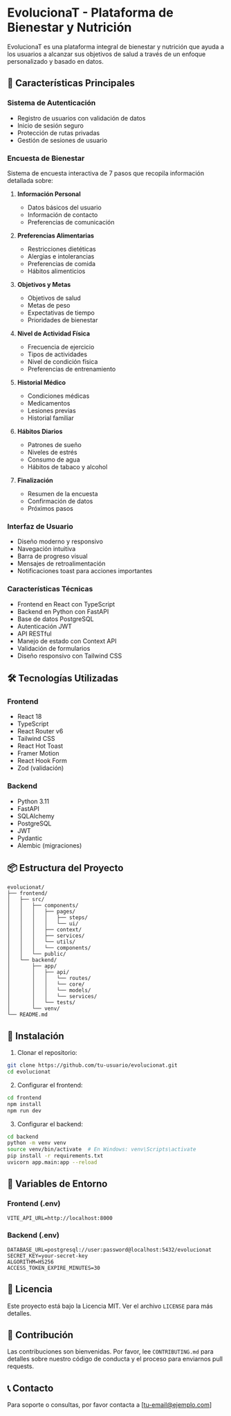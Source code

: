 # EvolucionaT - Plataforma de Bienestar y Nutrición

EvolucionaT es una plataforma integral de bienestar y nutrición que ayuda a los usuarios a alcanzar sus objetivos de salud a través de un enfoque personalizado y basado en datos.

## 🚀 Características Principales

### Sistema de Autenticación
- Registro de usuarios con validación de datos
- Inicio de sesión seguro
- Protección de rutas privadas
- Gestión de sesiones de usuario

### Encuesta de Bienestar
Sistema de encuesta interactiva de 7 pasos que recopila información detallada sobre:
1. **Información Personal**
   - Datos básicos del usuario
   - Información de contacto
   - Preferencias de comunicación

2. **Preferencias Alimentarias**
   - Restricciones dietéticas
   - Alergias e intolerancias
   - Preferencias de comida
   - Hábitos alimenticios

3. **Objetivos y Metas**
   - Objetivos de salud
   - Metas de peso
   - Expectativas de tiempo
   - Prioridades de bienestar

4. **Nivel de Actividad Física**
   - Frecuencia de ejercicio
   - Tipos de actividades
   - Nivel de condición física
   - Preferencias de entrenamiento

5. **Historial Médico**
   - Condiciones médicas
   - Medicamentos
   - Lesiones previas
   - Historial familiar

6. **Hábitos Diarios**
   - Patrones de sueño
   - Niveles de estrés
   - Consumo de agua
   - Hábitos de tabaco y alcohol

7. **Finalización**
   - Resumen de la encuesta
   - Confirmación de datos
   - Próximos pasos

### Interfaz de Usuario
- Diseño moderno y responsivo
- Navegación intuitiva
- Barra de progreso visual
- Mensajes de retroalimentación
- Notificaciones toast para acciones importantes

### Características Técnicas
- Frontend en React con TypeScript
- Backend en Python con FastAPI
- Base de datos PostgreSQL
- Autenticación JWT
- API RESTful
- Manejo de estado con Context API
- Validación de formularios
- Diseño responsivo con Tailwind CSS

## 🛠️ Tecnologías Utilizadas

### Frontend
- React 18
- TypeScript
- React Router v6
- Tailwind CSS
- React Hot Toast
- Framer Motion
- React Hook Form
- Zod (validación)

### Backend
- Python 3.11
- FastAPI
- SQLAlchemy
- PostgreSQL
- JWT
- Pydantic
- Alembic (migraciones)

## 📦 Estructura del Proyecto

```
evolucionat/
├── frontend/
│   ├── src/
│   │   ├── components/
│   │   │   ├── pages/
│   │   │   │   ├── steps/
│   │   │   │   └── ui/
│   │   │   ├── context/
│   │   │   ├── services/
│   │   │   └── utils/
│   │   │   └── components/
│   │   └── public/
│   └── backend/
│       ├── app/
│       │   ├── api/
│       │   │   └── routes/
│       │   │   └── core/
│       │   │   └── models/
│       │   │   └── services/
│       │   └── tests/
│       └── venv/
└── README.md
```

## 🚀 Instalación

1. Clonar el repositorio:
```bash
git clone https://github.com/tu-usuario/evolucionat.git
cd evolucionat
```

2. Configurar el frontend:
```bash
cd frontend
npm install
npm run dev
```

3. Configurar el backend:
```bash
cd backend
python -m venv venv
source venv/bin/activate  # En Windows: venv\Scripts\activate
pip install -r requirements.txt
uvicorn app.main:app --reload
```

## 🔧 Variables de Entorno

### Frontend (.env)
```
VITE_API_URL=http://localhost:8000
```

### Backend (.env)
```
DATABASE_URL=postgresql://user:password@localhost:5432/evolucionat
SECRET_KEY=your-secret-key
ALGORITHM=HS256
ACCESS_TOKEN_EXPIRE_MINUTES=30
```

## 📝 Licencia

Este proyecto está bajo la Licencia MIT. Ver el archivo `LICENSE` para más detalles.

## 🤝 Contribución

Las contribuciones son bienvenidas. Por favor, lee `CONTRIBUTING.md` para detalles sobre nuestro código de conducta y el proceso para enviarnos pull requests.

## 📞 Contacto

Para soporte o consultas, por favor contacta a [tu-email@ejemplo.com]

